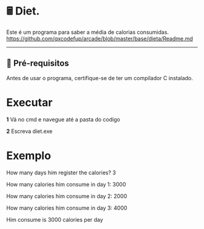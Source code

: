 # 🖩 Diet.

Este é um programa para saber a média de calorias consumidas.
https://github.com/qxcodefup/arcade/blob/master/base/dieta/Readme.md

---

## 🔧 **Pré-requisitos**

Antes de usar o programa, certifique-se de ter um compilador C instalado.

# **Executar**

**1** Vá no cmd e navegue até a pasta do codigo

**2** Escreva diet.exe

# **Exemplo**

How many days him register the calories? 3

How many calories him consume in day 1: 3000

How many calories him consume in day 2: 2000

How many calories him consume in day 3: 4000

Him consume is 3000 calories per day
